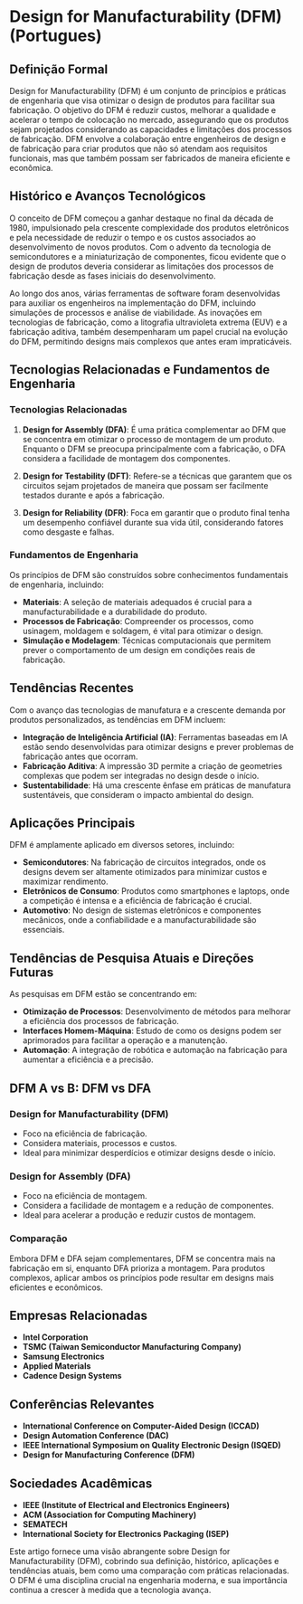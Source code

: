 # Design for Manufacturability (DFM) (Portugues)

## Definição Formal

Design for Manufacturability (DFM) é um conjunto de princípios e práticas de engenharia que visa otimizar o design de produtos para facilitar sua fabricação. O objetivo do DFM é reduzir custos, melhorar a qualidade e acelerar o tempo de colocação no mercado, assegurando que os produtos sejam projetados considerando as capacidades e limitações dos processos de fabricação. DFM envolve a colaboração entre engenheiros de design e de fabricação para criar produtos que não só atendam aos requisitos funcionais, mas que também possam ser fabricados de maneira eficiente e econômica.

## Histórico e Avanços Tecnológicos

O conceito de DFM começou a ganhar destaque no final da década de 1980, impulsionado pela crescente complexidade dos produtos eletrônicos e pela necessidade de reduzir o tempo e os custos associados ao desenvolvimento de novos produtos. Com o advento da tecnologia de semicondutores e a miniaturização de componentes, ficou evidente que o design de produtos deveria considerar as limitações dos processos de fabricação desde as fases iniciais do desenvolvimento.

Ao longo dos anos, várias ferramentas de software foram desenvolvidas para auxiliar os engenheiros na implementação do DFM, incluindo simulações de processos e análise de viabilidade. As inovações em tecnologias de fabricação, como a litografia ultravioleta extrema (EUV) e a fabricação aditiva, também desempenharam um papel crucial na evolução do DFM, permitindo designs mais complexos que antes eram impraticáveis.

## Tecnologias Relacionadas e Fundamentos de Engenharia

### Tecnologias Relacionadas

1. **Design for Assembly (DFA)**: É uma prática complementar ao DFM que se concentra em otimizar o processo de montagem de um produto. Enquanto o DFM se preocupa principalmente com a fabricação, o DFA considera a facilidade de montagem dos componentes.

2. **Design for Testability (DFT)**: Refere-se a técnicas que garantem que os circuitos sejam projetados de maneira que possam ser facilmente testados durante e após a fabricação.

3. **Design for Reliability (DFR)**: Foca em garantir que o produto final tenha um desempenho confiável durante sua vida útil, considerando fatores como desgaste e falhas.

### Fundamentos de Engenharia

Os princípios de DFM são construídos sobre conhecimentos fundamentais de engenharia, incluindo:

- **Materiais**: A seleção de materiais adequados é crucial para a manufacturabilidade e a durabilidade do produto.
- **Processos de Fabricação**: Compreender os processos, como usinagem, moldagem e soldagem, é vital para otimizar o design.
- **Simulação e Modelagem**: Técnicas computacionais que permitem prever o comportamento de um design em condições reais de fabricação.

## Tendências Recentes

Com o avanço das tecnologias de manufatura e a crescente demanda por produtos personalizados, as tendências em DFM incluem:

- **Integração de Inteligência Artificial (IA)**: Ferramentas baseadas em IA estão sendo desenvolvidas para otimizar designs e prever problemas de fabricação antes que ocorram.
- **Fabricação Aditiva**: A impressão 3D permite a criação de geometries complexas que podem ser integradas no design desde o início.
- **Sustentabilidade**: Há uma crescente ênfase em práticas de manufatura sustentáveis, que consideram o impacto ambiental do design.

## Aplicações Principais

DFM é amplamente aplicado em diversos setores, incluindo:

- **Semicondutores**: Na fabricação de circuitos integrados, onde os designs devem ser altamente otimizados para minimizar custos e maximizar rendimento.
- **Eletrônicos de Consumo**: Produtos como smartphones e laptops, onde a competição é intensa e a eficiência de fabricação é crucial.
- **Automotivo**: No design de sistemas eletrônicos e componentes mecânicos, onde a confiabilidade e a manufacturabilidade são essenciais.

## Tendências de Pesquisa Atuais e Direções Futuras

As pesquisas em DFM estão se concentrando em:

- **Otimização de Processos**: Desenvolvimento de métodos para melhorar a eficiência dos processos de fabricação.
- **Interfaces Homem-Máquina**: Estudo de como os designs podem ser aprimorados para facilitar a operação e a manutenção.
- **Automação**: A integração de robótica e automação na fabricação para aumentar a eficiência e a precisão.

## DFM A vs B: DFM vs DFA

### Design for Manufacturability (DFM)

- Foco na eficiência de fabricação.
- Considera materiais, processos e custos.
- Ideal para minimizar desperdícios e otimizar designs desde o início.

### Design for Assembly (DFA)

- Foco na eficiência de montagem.
- Considera a facilidade de montagem e a redução de componentes.
- Ideal para acelerar a produção e reduzir custos de montagem.

### Comparação

Embora DFM e DFA sejam complementares, DFM se concentra mais na fabricação em si, enquanto DFA prioriza a montagem. Para produtos complexos, aplicar ambos os princípios pode resultar em designs mais eficientes e econômicos.

## Empresas Relacionadas

- **Intel Corporation**
- **TSMC (Taiwan Semiconductor Manufacturing Company)**
- **Samsung Electronics**
- **Applied Materials**
- **Cadence Design Systems**

## Conferências Relevantes

- **International Conference on Computer-Aided Design (ICCAD)**
- **Design Automation Conference (DAC)**
- **IEEE International Symposium on Quality Electronic Design (ISQED)**
- **Design for Manufacturing Conference (DFM)**

## Sociedades Acadêmicas

- **IEEE (Institute of Electrical and Electronics Engineers)**
- **ACM (Association for Computing Machinery)**
- **SEMATECH**
- **International Society for Electronics Packaging (ISEP)**

Este artigo fornece uma visão abrangente sobre Design for Manufacturability (DFM), cobrindo sua definição, histórico, aplicações e tendências atuais, bem como uma comparação com práticas relacionadas. O DFM é uma disciplina crucial na engenharia moderna, e sua importância continua a crescer à medida que a tecnologia avança.